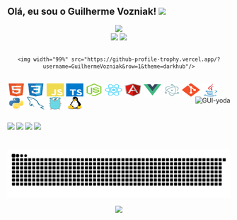 ## Olá, eu sou o Guilherme Vozniak! <img src="https://raw.githubusercontent.com/iampavangandhi/iampavangandhi/master/gifs/Hi.gif" width="30px">

<!-- GITHUB Stats abaixo-->
<div>
  <div align="center">
    <a href="https://github.com/GuilhermeVozniak">
      <img height="180em" src="https://github-readme-stats.vercel.app/api?username=GuilhermeVozniak&show_icons=true&theme=dark&include_all_commits=true&count_private=true"/>
    </a>
    <!-- Podium -->
    <br>
    <img width="49%" src="https://github-readme-streak-stats.herokuapp.com?user=GuilhermeVozniak&theme=tokyonight"/>
    <a href="https://github.com/GuilhermeVozniak">
      <img height="180em" src="https://github-readme-stats.vercel.app/api/top-langs/?username=GuilhermeVozniak&layout=compact&langs_count=7&theme=dark"/>
    </a>
    <!--TROFEUS-->
    <br><br>

    <img width="99%" src="https://github-profile-trophy.vercel.app/?username=GuilhermeVozniak&row=1&theme=darkhub"/>
  </div> 

  
<!-- Icones da linguagens abaixo-->
<div style="display: inline_block;"><br>
  <img align="center" alt="GUI-HTML" height="30" width="40" src="https://raw.githubusercontent.com/devicons/devicon/master/icons/html5/html5-original.svg">
  <img align="center" alt="GUI-CSS" height="30" width="40" src="https://raw.githubusercontent.com/devicons/devicon/master/icons/css3/css3-original.svg">
  <img align="center" alt="GUI-Js" height="30" width="40" src="https://raw.githubusercontent.com/devicons/devicon/master/icons/javascript/javascript-plain.svg">
  <img align="center" alt="GUI-Ts" height="30" width="40" src="https://raw.githubusercontent.com/devicons/devicon/master/icons/typescript/typescript-plain.svg">
  <img align="center" alt="GUI-React" height="30" width="40" src="https://raw.githubusercontent.com/devicons/devicon/master/icons/nodejs/nodejs-original.svg">
  <img align="center" alt="GUI-React" height="30" width="40" src="https://raw.githubusercontent.com/devicons/devicon/master/icons/react/react-original.svg">
   <img align="center" alt="GUI-Angular" height="30" width="40" src="https://raw.githubusercontent.com/devicons/devicon/master/icons/angularjs/angularjs-original.svg">
   <img align="center" alt="GUI-Vue" height="30" width="40" src="https://raw.githubusercontent.com/devicons/devicon/master/icons/vuejs/vuejs-original.svg">
  <img align="center" alt="GUI-GIT" height="30" width="40" src="https://raw.githubusercontent.com/devicons/devicon/master/icons/electron/electron-original.svg">
  <img align="center" alt="GUI-GIT" height="30" width="40" src="https://raw.githubusercontent.com/devicons/devicon/master/icons/git/git-original.svg">
   <img align="center" alt="GUI-React" height="30" width="40" src="https://raw.githubusercontent.com/devicons/devicon/master/icons/java/java-original.svg">
  <img align="center" alt="GUI-Python" height="30" width="40" src="https://raw.githubusercontent.com/devicons/devicon/master/icons/python/python-original.svg">
  <img align="center" alt="GUI-MySQL" height="30" width="40" src="https://raw.githubusercontent.com/devicons/devicon/master/icons/mysql/mysql-original.svg">
  <img align="center" alt="GUI-Go" height="30" width="40" src="https://raw.githubusercontent.com/devicons/devicon/master/icons/go/go-original.svg">
  <img align="center" alt="GUI-Linux" height="30" width="40" src="https://raw.githubusercontent.com/devicons/devicon/master/icons/linux/linux-original.svg">
  <img height="120em" align="right" alt="GUI-yoda" src="https://github.com/GuilhermeVozniak/GuilhermeVozniak/blob/main/Captura%20de%20Tela%202021-09-14%20às%2009.52.51.png?raw=true">
</div>

##

<!-- Redes Sociais a baixo -->
<div> 
  <a href="https://instagram.com/gui.vozniak" target="_blank"><img src="https://img.shields.io/badge/-Instagram-%23E4405F?style=for-the-badge&logo=instagram&logoColor=white" target="_blank"></a> 
  <a href = "mailto:gui336699@gmail.com"><img src="https://img.shields.io/badge/-Gmail-%23333?style=for-the-badge&logo=gmail&logoColor=white" target="_blank"></a>
  <a href="https://br.linkedin.com/in/guilherme-vozniak-229428122" target="_blank"><img src="https://img.shields.io/badge/-LinkedIn-%230077B5?style=for-the-badge&logo=linkedin&logoColor=white" target="_blank"></a>
  <a href="https://discord.gg/fAfsdCb3" target="_blank"><img src="https://img.shields.io/badge/Discord-7289DA?style=for-the-badge&logo=discord&logoColor=white" target="_blank"></a>
 
  ![Snake animation/animação da cobrinha](https://github.com/GuilhermeVozniak/GuilhermeVozniak/blob/output/github-contribution-grid-snake.svg)
 
</div>
  
<!--Total de Visitas-->
  <p align="center"> 
   <img alingn="center" src="https://profile-counter.glitch.me/GuilhermeVozniak/count.svg" />
 </p>
